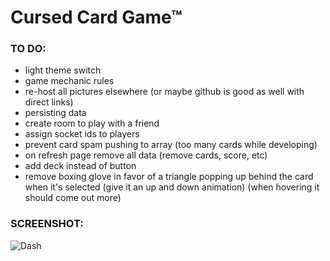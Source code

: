 # Cursed Card Game™

### TO DO:

- light theme switch
- game mechanic rules
- re-host all pictures elsewhere (or maybe github is good as well with direct links)
- persisting data
- create room to play with a friend
- assign socket ids to players
- prevent card spam pushing to array (too many cards while developing)
- on refresh page remove all data (remove cards, score, etc)
- add deck instead of button
- remove boxing glove in favor of a triangle popping up behind the card when it's selected (give it an up and down animation) (when hovering it should come out more)

### SCREENSHOT:

![Dash](https://github.com/PG-8/card-game/blob/master/src/media/screenshots/dash%20jan%202022.png)
